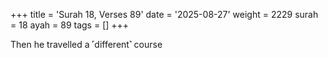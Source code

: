 +++
title = 'Surah 18, Verses 89'
date = '2025-08-27'
weight = 2229
surah = 18
ayah = 89
tags = []
+++

Then he travelled a ˹different˺ course